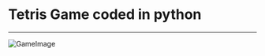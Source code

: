 # Tetris Game coded in python
---
![GameImage](![image](https://user-images.githubusercontent.com/70466852/149670537-51718202-f4c9-46e9-8f28-a1e12e0213f4.png)
)
